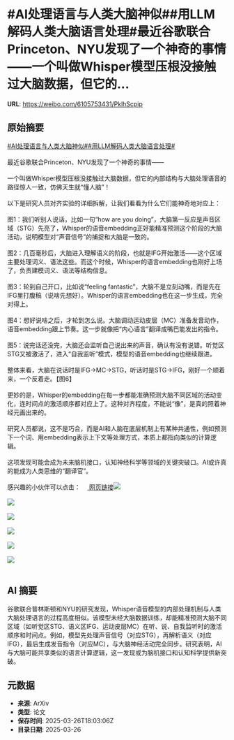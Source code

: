 # #AI处理语言与人类大脑神似##用LLM解码人类大脑语言处理#最近谷歌联合Princeton、NYU发现了一个神奇的事情——一个叫做Whisper模型压根没接触过大脑数据，但它的...

**URL**: https://weibo.com/6105753431/PklhScpip

## 原始摘要

<a href="https://m.weibo.cn/search?containerid=231522type%3D1%26t%3D10%26q%3D%23AI%E5%A4%84%E7%90%86%E8%AF%AD%E8%A8%80%E4%B8%8E%E4%BA%BA%E7%B1%BB%E5%A4%A7%E8%84%91%E7%A5%9E%E4%BC%BC%23&amp;extparam=%23AI%E5%A4%84%E7%90%86%E8%AF%AD%E8%A8%80%E4%B8%8E%E4%BA%BA%E7%B1%BB%E5%A4%A7%E8%84%91%E7%A5%9E%E4%BC%BC%23" data-hide=""><span class="surl-text">#AI处理语言与人类大脑神似#</span></a><a href="https://m.weibo.cn/search?containerid=231522type%3D1%26t%3D10%26q%3D%23%E7%94%A8LLM%E8%A7%A3%E7%A0%81%E4%BA%BA%E7%B1%BB%E5%A4%A7%E8%84%91%E8%AF%AD%E8%A8%80%E5%A4%84%E7%90%86%23&amp;extparam=%23%E7%94%A8LLM%E8%A7%A3%E7%A0%81%E4%BA%BA%E7%B1%BB%E5%A4%A7%E8%84%91%E8%AF%AD%E8%A8%80%E5%A4%84%E7%90%86%23" data-hide=""><span class="surl-text">#用LLM解码人类大脑语言处理#</span></a><br><br>最近谷歌联合Princeton、NYU发现了一个神奇的事情——<br><br>一个叫做Whisper模型压根没接触过大脑数据，但它的内部结构与大脑处理语音的路径惊人一致，仿佛天生就“懂人脑”！<br><br>以下是研究人员对齐实验的详细拆解，让我们看看为什么它们能神奇地对应上：<br><br>图1：我们听别人说话，比如一句“how are you doing”，大脑第一反应是声音区域（STG）先亮了，Whisper的语音embedding正好能精准预测这个阶段的大脑活动，说明模型对“声音信号”的捕捉和大脑是一致的。<br><br>图2：几百毫秒后，大脑进入理解语义的阶段，也就是IFG开始激活——这个区域主要处理词义、语法这些。而这个时候，Whisper的语言embedding也刚好上场了，负责建模词义、语法等结构信息。<br><br>图3：轮到自己开口，比如说“feeling fantastic”，大脑不是立刻动嘴，而是先在IFG里打腹稿（说啥先想好）。Whisper的语言embedding也在这一步生成，完全对得上。<br><br>图4：想好说啥之后，才轮到怎么说。大脑调动运动皮层（MC）准备发音动作，语音embedding跟上节奏。这一步就像把“内心语言”翻译成嘴巴能发出的指令。<br><br>图5：说完话还没完，大脑还会监听自己说出来的声音，确认有没有说错。听觉区STG又被激活了，进入“自我监听”模式，模型的语音embedding也继续跟进。<br><br>整体来看，大脑在说话时是IFG→MC→STG，听话时是STG→IFG，刚好一个顺着来，一个反着走。【图6】<br><br>更妙的是，Whisper的embedding在每一步都能准确预测大脑不同区域的活动变化，连时间点的激活顺序都对应上了。这种对齐程度，不能说“像”，是真的照着神经元画出来的。<br><br>研究人员都说，这不是巧合，而是AI和人脑在底层机制上有某种共通性，例如预测下一个词、用embedding表示上下文等处理方式，本质上都指向类似的计算逻辑。<br><br>这项发现可能会成为未来脑机接口，认知神经科学等领域的关键突破口。AI或许真的能成为人类思维的“翻译官”。<br><br>感兴趣的小伙伴可以点击：<a href="https://research.google/blog/deciphering-language-processing-in-the-human-brain-through-llm-representations/" data-hide=""><span class="url-icon"><img style="width: 1rem;height: 1rem" src="https://h5.sinaimg.cn/upload/2015/09/25/3/timeline_card_small_web_default.png" referrerpolicy="no-referrer"></span> <span class="surl-text">网页链接</span></a><img style="" src="https://tvax3.sinaimg.cn/large/006Fd7o3gy1hzugbaxw5ej30zk0lb79m.jpg" referrerpolicy="no-referrer"><br><br><img style="" src="https://tvax3.sinaimg.cn/large/006Fd7o3gy1hzugbd7vvdj31he0v2gv0.jpg" referrerpolicy="no-referrer"><br><br><img style="" src="https://tvax3.sinaimg.cn/large/006Fd7o3gy1hzugbfcsj4j30zk0lcdkn.jpg" referrerpolicy="no-referrer"><br><br><img style="" src="https://tvax3.sinaimg.cn/large/006Fd7o3gy1hzugbi23bmj30zk0kf0xs.jpg" referrerpolicy="no-referrer"><br><br><img style="" src="https://tvax4.sinaimg.cn/large/006Fd7o3gy1hzugbipn53j30zk0kqwjs.jpg" referrerpolicy="no-referrer"><br><br><img style="" src="https://tvax1.sinaimg.cn/large/006Fd7o3gy1hzugbm5jvyj30yq0jj79f.jpg" referrerpolicy="no-referrer"><br><br>

## AI 摘要

谷歌联合普林斯顿和NYU的研究发现，Whisper语音模型的内部处理机制与人类大脑处理语言的过程高度相似。该模型未经大脑数据训练，却能精准预测大脑不同区域（如听觉区STG、语义区IFG、运动皮层MC）在听、说、自我监听时的激活顺序和时间点。例如，模型先处理声音信号（对应STG），再解析语义（对应IFG），最后生成发音指令（对应MC），与大脑神经活动完全同步。研究表明，AI与大脑可能共享类似的语言计算逻辑，这一发现或为脑机接口和认知科学提供新突破。

## 元数据

- **来源**: ArXiv
- **类型**: 论文
- **保存时间**: 2025-03-26T18:03:06Z
- **目录日期**: 2025-03-26
